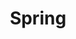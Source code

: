 ---
title: "Spring"
permalink: /categories/spring/
layout: category
author_profile: true
toc_sticky: true
toc_ads : true
taxonomy: Spring
---